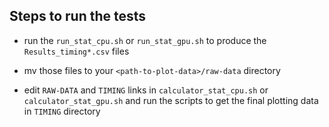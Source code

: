 ## Steps to run the tests

- run the `run_stat_cpu.sh` or `run_stat_gpu.sh` to produce the `Results_timing*.csv` files

- mv those files to your `<path-to-plot-data>/raw-data` directory

- edit `RAW-DATA` and `TIMING` links in `calculator_stat_cpu.sh` or `calculator_stat_gpu.sh` and run the scripts to get the final plotting data in `TIMING` directory
